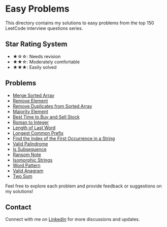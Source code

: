 # Easy Problems

This directory contains my solutions to easy problems from the top 150 LeetCode interview questions series.

## Star Rating System
- ★☆☆: Needs revision
- ★★☆: Moderately comfortable
- ★★★: Easily solved

## Problems

- [Merge Sorted Array](merge_sorted_array.java)
- [Remove Element](remove_element.java)
- [Remove Duplicates from Sorted Array](remove_duplicates.java)
- [Majority Element](majority_element.java)
- [Best Time to Buy and Sell Stock](best_time_to_buy_and_sell_stock.java)
- [Roman to Integer](roman_to_integer.java)
- [Length of Last Word](length_of_last_word.java)
- [Longest Common Prefix](longest_common_prefix.java)
- [Find the Index of the First Occurrence in a String](find_index_of_first_occurrence_in_string.java)
- [Valid Palindrome](valid_palindrome.java)
- [Is Subsequence](is_subsequence.java)
- [Ransom Note](ransom_note.java)
- [Isomorphic Strings](isomorphic_strings.java)
- [Word Pattern](word_pattern.java)
- [Valid Anagram](valid_anagram.java)
- [Two Sum](two_sum.java)

Feel free to explore each problem and provide feedback or suggestions on my solutions!

## Contact

Connect with me on [LinkedIn](https://www.linkedin.com/in/roshan99/) for more discussions and updates.
